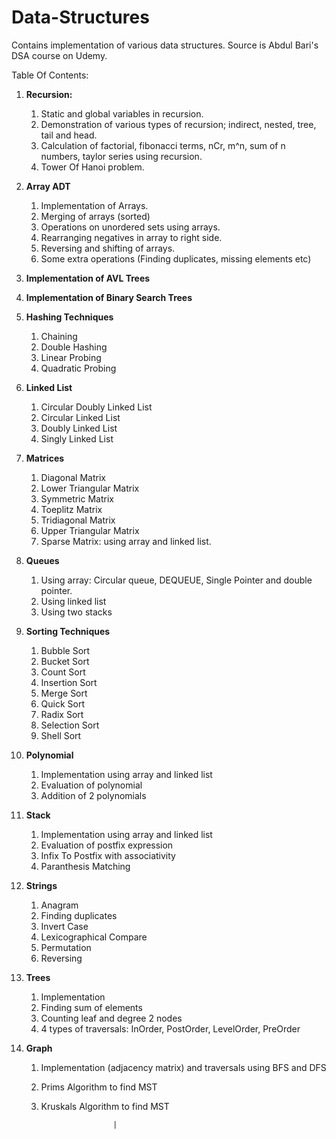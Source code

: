 # Data-Structures
Contains implementation of various data structures. Source is Abdul Bari's DSA course on Udemy.

Table Of Contents:

 1. **Recursion:**
	 1. Static and global variables in recursion.
	 2. Demonstration of various types of recursion; indirect, nested, tree, tail and head.
	 3. Calculation of factorial, fibonacci terms, nCr, m^n, sum of n numbers, taylor series using recursion.
	 4. Tower Of Hanoi problem.
	 
 2. **Array ADT**
	 1. Implementation of Arrays.
	 2. Merging of arrays (sorted)
	 3. Operations on unordered sets using arrays.
	 4. Rearranging negatives in array to right side.
	 5. Reversing and shifting of arrays.
	 6. Some extra operations (Finding duplicates, missing elements etc)

3. **Implementation of AVL Trees**
4. **Implementation of Binary Search Trees**
5. **Hashing Techniques**
	1. Chaining
	2. Double Hashing
	3. Linear Probing
	4. Quadratic Probing

6. **Linked List**
	1. Circular Doubly Linked List
	2. Circular Linked List
	3. Doubly Linked List
	4. Singly Linked List

7. **Matrices**
	1. Diagonal Matrix
	2. Lower Triangular Matrix
	3. Symmetric Matrix
	4. Toeplitz Matrix
	5. Tridiagonal Matrix
	6. Upper Triangular Matrix
	7. Sparse Matrix: using array and linked list.

8. **Queues**
	1. Using array: Circular queue, DEQUEUE, Single Pointer and double pointer.
	2. Using linked list
	3. Using two stacks

9. **Sorting Techniques**
	1. Bubble Sort
	2. Bucket Sort
	3. Count Sort
	4. Insertion Sort
	5. Merge Sort
	6. Quick Sort
	7. Radix Sort
	8. Selection Sort
	9. Shell Sort

10. **Polynomial** 
	1. Implementation using array and linked list
	2. Evaluation of polynomial
	3. Addition of 2 polynomials

11. **Stack**
	1. Implementation using array and linked list
	2. Evaluation of postfix expression
	3. Infix To Postfix with associativity
	4. Paranthesis Matching

12. **Strings**
	1. Anagram
	2. Finding duplicates
	3. Invert Case
	4. Lexicographical Compare
	5. Permutation
	6. Reversing

13. **Trees**
	1. Implementation
	2. Finding sum of elements
	3. Counting leaf and degree 2 nodes
	4. 4 types of traversals: InOrder, PostOrder, LevelOrder, PreOrder
	
13. **Graph**
	1. Implementation (adjacency matrix) and traversals using BFS and DFS
	2. Prims Algorithm to find MST
	3. Kruskals Algorithm to find MST

 

                           |


